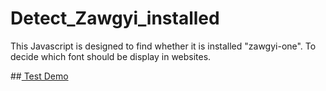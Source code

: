 # Detect_Zawgyi_installed
This Javascript is designed to find whether it is installed "zawgyi-one". To decide which font should be display in websites.

##<a target="_blank" href="https://cdn.rawgit.com/LeonarAung/Detect_Zawgyi_installed/79852cd1/test.html"> Test Demo </a>
